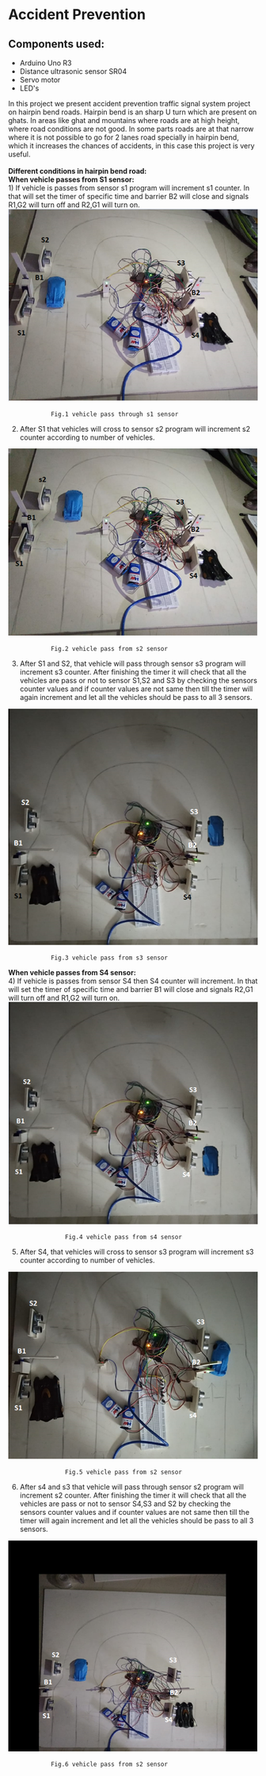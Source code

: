 # Accident Prevention
<h2>Components used:</h2>
<ul>
	<li>Arduino Uno R3</li>
	<li>Distance ultrasonic sensor SR04</li>
	<li>Servo motor</li>
	<li>LED's</li>
</ul>
In this project we present accident prevention traffic signal system project on hairpin bend roads. Hairpin bend is an sharp U turn which are present on ghats. In areas like ghat and mountains where roads are at high height, where road conditions are not good. In some parts roads are at that narrow where it is not possible to go for 2 lanes road specially in hairpin bend, which it increases the chances of accidents, in this case this project is very useful. <br><br>
<b>Different conditions in hairpin bend road:</b><br>
<b>When vehicle passes from S1 sensor:</b><br>
1) If vehicle is passes from sensor s1 program will increment s1 counter. In that will set the timer of specific time and barrier B2 will close and signals R1,G2 
will turn off and R2,G1 will turn on. 
<img src="Images/img1.png">
 
				Fig.1 vehicle pass through s1 sensor
 



2) After S1 that vehicles will cross to sensor s2 program will increment s2 counter according to number of vehicles.
<img src="Images/img2.png">
 
				Fig.2 vehicle pass from s2 sensor







3) After S1 and S2, that vehicle will pass through sensor s3 program will increment s3 counter. After finishing the timer it will check that all the vehicles are pass or not to sensor S1,S2 and S3 by checking the sensors counter values and if counter values are not same then till the timer will again increment and let all the vehicles should be pass to all 3 sensors.
<img src="Images/img3.png">
 
				Fig.3 vehicle pass from s3 sensor



<b>When vehicle passes from S4 sensor:</b><br>
4)  If vehicle is passes from sensor S4 then S4 counter will increment. In that will set the timer of specific time and barrier B1 will close and signals R2,G1 will turn off and R1,G2 will turn on.
<img src="Images/img4.png">
 
					Fig.4 vehicle pass from s4 sensor




5) After S4, that vehicles will cross to sensor s3 program will increment s3 counter according to number of vehicles.
<img src="Images/img5.png">
 
					Fig.5 vehicle pass from s2 sensor







6) After s4 and s3 that vehicle will pass through sensor s2 program will increment s2 counter. After finishing the timer it will check that all the vehicles are pass or not to sensor S4,S3 and S2 by checking the sensors counter values and if counter values are not same then till the timer will again increment and let all the vehicles should be pass to all 3 sensors.
<img src="Images/img6.png">
 
				Fig.6 vehicle pass from s2 sensor

